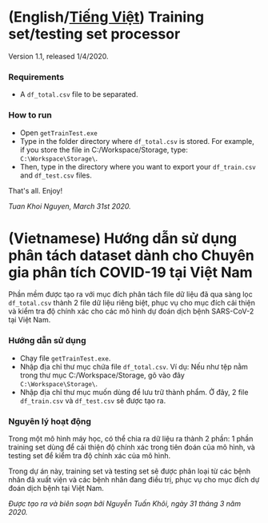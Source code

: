 # (English/[Tiếng Việt](#vnese)) Training set/testing set processor

Version 1.1, released 1/4/2020.

### Requirements

* A `df_total.csv` file to be separated.

### How to run

* Open `getTrainTest.exe`
* Type in the folder directory where `df_total.csv` is stored. For example, if you store the file in C:/Workspace/Storage, type: `C:\Workspace\Storage\`.
* Then, type in the directory where you want to export your `df_train.csv` and `df_test.csv` files.

That's all. Enjoy!

*Tuan Khoi Nguyen, March 31st 2020.*

# <a name="vnese"></a> (Vietnamese) Hướng dẫn sử dụng phân tách dataset dành cho Chuyên gia phân tích COVID-19 tại Việt Nam

Phần mềm được tạo ra với mục đích phân tách file dữ liệu đã qua sàng lọc `df_total.csv` thành 2 file dữ liệu riêng biệt, phục vụ cho mục đích cải thiện và kiểm tra độ chính xác cho các mô hình dự đoán dịch bệnh SARS-CoV-2 tại Việt Nam.

### Hướng dẫn sử dụng
* Chạy file `getTrainTest.exe`.
* Nhập địa chỉ thư mục chứa file `df_total.csv`. Ví dụ: Nếu như tệp nằm trong thư mục C:/Workspace/Storage, gõ vào đây `C:\Workspace\Storage\`.
* Nhập địa chỉ thư mục muốn dùng để lưu trữ thành phẩm. Ở đây, 2 file `df_train.csv` và `df_test.csv` sẽ được tạo ra.

### Nguyên lý hoạt động
Trong một mô hình máy học, có thể chia ra dữ liệu ra thành 2 phần: 1 phần training set dùng để cải thiện độ chính xác trong tiên đoán của mô hình, và testing set để kiểm tra độ chính xác của mô hình.

Trong dự án này, training set và testing set sẽ được phân loại từ các bệnh nhân đã xuất viện và các bệnh nhân đang điều trị, phục vụ cho mục đích dự đoán dịch bệnh tại Việt Nam.

*Được tạo ra và biên soạn bởi Nguyễn Tuấn Khôi, ngày 31 tháng 3 năm 2020.*
